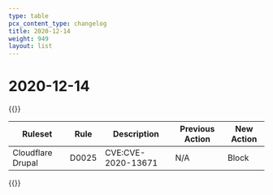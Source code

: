 ```yaml
---
type: table
pcx_content_type: changelog
title: 2020-12-14
weight: 949
layout: list
---
```


# 2020-12-14

{{<table-wrap>}}

<table style="width: 100%">
  <thead>
    <tr>
      <th>Ruleset</th>
      <th>Rule</th>
      <th>Description</th>
      <th>Previous Action</th>
      <th>New Action</th>
    </tr>
  </thead>
  <tbody>
    <tr>
      <td>Cloudflare Drupal</td>
      <td>D0025</td>
      <td>CVE:CVE-2020-13671</td>
      <td>N/A</td>
      <td>Block</td>
    </tr>
  </tbody>
</table>
{{</table-wrap>}}
